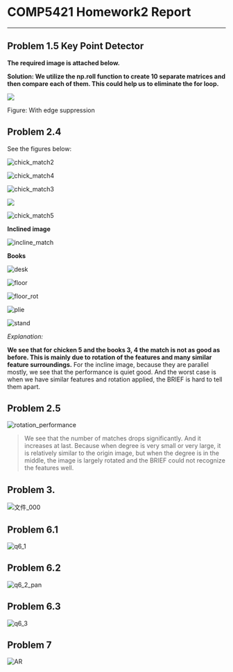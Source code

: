# COMP5421 Homework2 Report

----

## Problem 1.5 Key Point Detector

**The required image is attached below.**

**Solution: We utilize the np.roll function to create 10 separate matrices and then compare each of them. This could help us to eliminate the for loop.**

![](D:\Year3S\COMP5421\assignment\hw2_code_data\yyubm_report.assets\edge_suppresion.png)

Figure: With edge suppression



## Problem 2.4

See the figures below:



![chick_match2](D:\Year3S\COMP5421\assignment\hw2_code_data\yyubm_report.assets\chick_match1.png)

![chick_match4](D:\Year3S\COMP5421\assignment\hw2_code_data\yyubm_report.assets\chick_match2.png)



![chick_match3](D:\Year3S\COMP5421\assignment\hw2_code_data\yyubm_report.assets\chick_match3.png)

![](D:\Year3S\COMP5421\assignment\hw2_code_data\yyubm_report.assets\chick_match4.png)

![chick_match5](D:\Year3S\COMP5421\assignment\hw2_code_data\yyubm_report.assets\chick_match5.png)

**Inclined image**

![incline_match](D:\Year3S\COMP5421\assignment\hw2_code_data\yyubm_report.assets\incline_match.png)

**Books**



![desk](D:\Year3S\COMP5421\assignment\hw2_code_data\yyubm_report.assets\desk.png)

![floor](D:\Year3S\COMP5421\assignment\hw2_code_data\yyubm_report.assets\floor.png)

![floor_rot](D:\Year3S\COMP5421\assignment\hw2_code_data\yyubm_report.assets\floor_rot.png)

![plie](D:\Year3S\COMP5421\assignment\hw2_code_data\yyubm_report.assets\plie.png)

![stand](D:\Year3S\COMP5421\assignment\hw2_code_data\yyubm_report.assets\stand.png)

*Explanation:*

**We see that for chicken 5 and the books 3, 4 the match is not as good as before. This is mainly due to rotation of the features and many similar feature surroundings.** For the incline image, because they are parallel mostly, we see that the performance is quiet good. And the worst case is when we have similar features and rotation applied, the BRIEF is hard to tell them apart.



## Problem 2.5



![rotation_performance](D:\Year3S\COMP5421\assignment\hw2_code_data\yyubm_report.assets\rotation_performance.png)

>  We see that the number of matches drops significantly. And it increases at last. Because when degree is very small or very large, it is relatively similar to the origin image, but when the degree is in the middle, the image is largely rotated and the BRIEF could not recognize the  features well.



## Problem 3.

![文件_000](D:\Year3S\COMP5421\assignment\hw2_code_data\yyubm_report.assets\文件_000.jpeg)

 ## Problem 6.1

![q6_1](D:\Year3S\COMP5421\assignment\hw2_code_data\yyubm_report.assets\q6_1.jpg)

## Problem 6.2

![q6_2_pan](D:\Year3S\COMP5421\assignment\hw2_code_data\yyubm_report.assets\q6_2_pan.jpg)

## Problem 6.3

![q6_3](D:\Year3S\COMP5421\assignment\hw2_code_data\yyubm_report.assets\q6_3.jpg)

## Problem 7

![AR](D:\Year3S\COMP5421\assignment\hw2_code_data\yyubm_report.assets\AR-1616946893734.png)